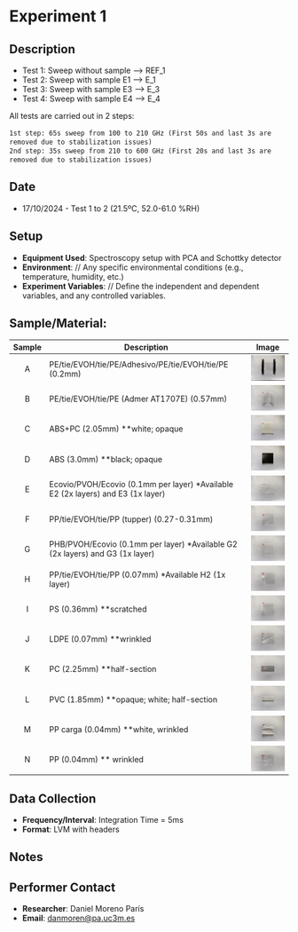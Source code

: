 # Experiment 1

## Description
  - Test 1: Sweep without sample --> REF_1
  - Test 2: Sweep with sample E1 --> E_1
  - Test 3: Sweep with sample E3 --> E_3
  - Test 4: Sweep with sample E4 --> E_4

  All tests are carried out in 2 steps:

    1st step: 65s sweep from 100 to 210 GHz (First 50s and last 3s are removed due to stabilization issues)
    2nd step: 35s sweep from 210 to 600 GHz (First 20s and last 3s are removed due to stabilization issues)

## Date
- 17/10/2024 - Test 1 to 2 (21.5ºC, 52.0-61.0 %RH)

## Setup
- **Equipment Used**: Spectroscopy setup with PCA and Schottky detector
- **Environment**: // Any specific environmental conditions (e.g., temperature, humidity, etc.)
- **Experiment Variables**: // Define the independent and dependent variables, and any controlled variables.

## **Sample/Material**: 


| Sample | Description | Image |
|:------:|-------------|-------|
| A      | PE/tie/EVOH/tie/PE/Adhesivo/PE/tie/EVOH/tie/PE (0.2mm) | <img src="../../img/A1.jpg" alt="Sample A" width="200"/> |
| B      | PE/tie/EVOH/tie/PE (Admer AT1707E) (0.57mm) | <img src="../../img/B1.jpg" alt="Sample B" width="200"/> |
| C      | ABS+PC (2.05mm) **white; opaque| <img src="../../img/C1.jpg" alt="Sample C" width="200"/> |
| D      | ABS (3.0mm) **black; opaque | <img src="../../img/D1.jpg" alt="Sample D" width="200"/> |
| E      | Ecovio/PVOH/Ecovio (0.1mm per layer) *Available E2 (2x layers) and E3 (1x layer) | <img src="../../img/E1.jpg" alt="Sample E" width="200"/> |
| F      | PP/tie/EVOH/tie/PP (tupper) (0.27-0.31mm) | <img src="../../img/F1.jpg" alt="Sample F" width="200"/> |
| G      | PHB/PVOH/Ecovio (0.1mm per layer) *Available G2 (2x layers) and G3 (1x layer) | <img src="../../img/G1.jpg" alt="Sample G" width="200"/> |
| H      | PP/tie/EVOH/tie/PP (0.07mm) *Available H2 (1x layer) | <img src="../../img/H1.jpg" alt="Sample H" width="200"/> |
| I      | PS (0.36mm) **scratched| <img src="../../img/I1.jpg" alt="Sample I" width="200"/> |
| J      | LDPE (0.07mm) **wrinkled | <img src="../../img/J1.jpg" alt="Sample J" width="200"/> |
| K      | PC (2.25mm) **half-section | <img src="../../img/K1.jpg" alt="Sample K" width="200"/> |
| L      | PVC (1.85mm) **opaque; white; half-section | <img src="../../img/L1.jpg" alt="Sample L" width="200"/> |
| M      | PP carga (0.04mm) **white, wrinkled | <img src="../../img/M1.jpg" alt="Sample M" width="200"/> |
| N      | PP (0.04mm) ** wrinkled | <img src="../../img/N1.jpg" alt="Sample N" width="200"/> |



## Data Collection
- **Frequency/Interval**: Integration Time = 5ms
- **Format**: LVM with headers

## Notes


## Performer Contact
- **Researcher**: Daniel Moreno París
- **Email**: danmoren@pa.uc3m.es